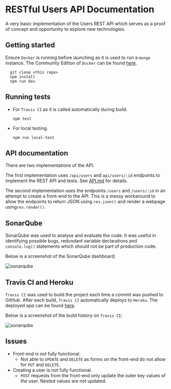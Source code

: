 # RESTful Users API Documentation

A very basic implementation of the Users REST API which serves as a proof of concept and opportunity to explore new technologies.


## Getting started
	
Ensure `Docker` is running before launching as it is used to run a `mongo` instance. The Community Edition of `Docker` can be found [here](https://www.docker.com/community-edition#/download).
```
  git clone <this repo>
  npm install
  npm run dev
```
## Running tests
  * For `Travis CI` as it is called automatically during build. 

    `npm test`
  
  * For local testing.

    `npm run local-test`

## API documentation

There are two implementations of the API. 

The first implementation uses `/api/users` and `api/users/:id` endpoints to implement the REST API and tests. See [API.md](API.md) for details.

The second implementation uses the endpoints `/users` and `/users/:id` in an attempt to create a front-end to the API. This is a messy workaround to allow the endpoints to return JSON using `res.json()` and render a webpage using`res.render()`.

## SonarQube
SonarQube was used to analyse and evaluate the code. It was useful in identifying possible bugs, redundant variable declarations and `console.log()` statements which should not be part of production code. 

Below is a screenshot of the SonarQube dashboard;

![sonarqube](http://i67.tinypic.com/302ui55.png)

## Travis CI and Heroku

`Travis CI` was used to build the project each time a commit was pushed to GitHub. After each build, `Travis CI` automatically deploys to `Heroku`. The deployed app can be found [here](http://usersapi-private.herokuapp.com/). 

Below is a screenshot of the build history on `Travis CI`;

![sonarqube](http://i65.tinypic.com/5mzihc.png)

## Issues

  * Front-end is not fully functional.
    * Not able to `UPDATE` and `DELETE` as forms on the front-end do not allow for `PUT` and `DELETE`. 
  * Creating a user is not fully functional.
    * `POST` requests from the front-end only update the outer key values of the user. Nested values are not updated. 
